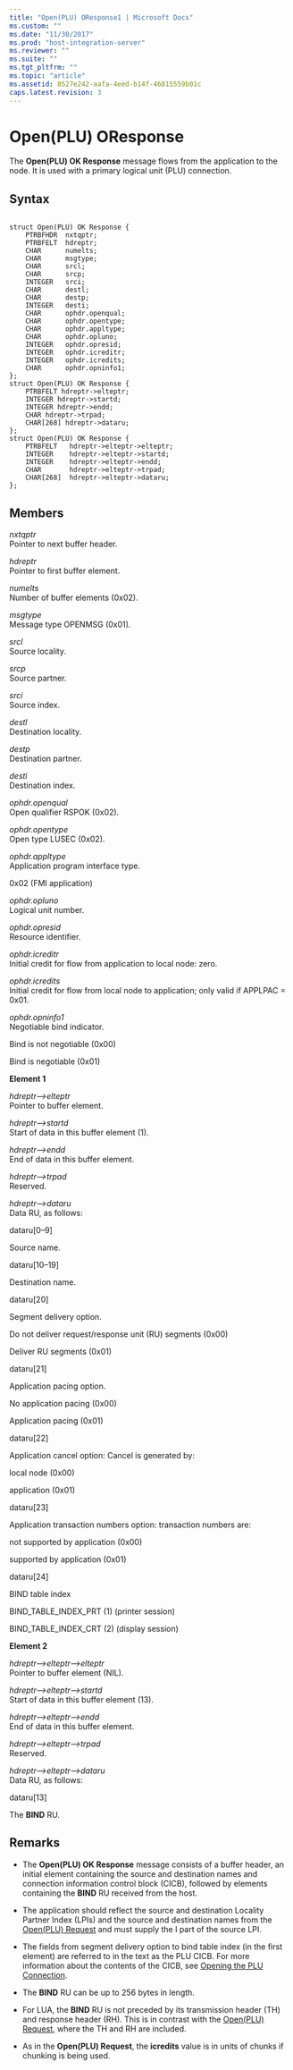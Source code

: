 ```yaml
---
title: "Open(PLU) OResponse1 | Microsoft Docs"
ms.custom: ""
ms.date: "11/30/2017"
ms.prod: "host-integration-server"
ms.reviewer: ""
ms.suite: ""
ms.tgt_pltfrm: ""
ms.topic: "article"
ms.assetid: 8527e242-aafa-4eed-b14f-46815559b01c
caps.latest.revision: 3
---
```

# Open(PLU) OResponse
The **Open(PLU) OK Response** message flows from the application to the node. It is used with a primary logical unit (PLU) connection.  
  
## Syntax  
  
```  
  
struct Open(PLU) OK Response {  
    PTRBFHDR  nxtqptr;  
    PTRBFELT  hdreptr;  
    CHAR      numelts;  
    CHAR      msgtype;  
    CHAR      srcl;  
    CHAR      srcp;  
    INTEGER   srci;  
    CHAR      destl;  
    CHAR      destp;  
    INTEGER   desti;  
    CHAR      ophdr.openqual;  
    CHAR      ophdr.opentype;  
    CHAR      ophdr.appltype;  
    CHAR      ophdr.opluno;  
    INTEGER   ophdr.opresid;  
    INTEGER   ophdr.icreditr;  
    INTEGER   ophdr.icredits;  
    CHAR      ophdr.opninfo1;  
};   
struct Open(PLU) OK Response {  
    PTRBFELT hdreptr->elteptr;  
    INTEGER hdreptr->startd;  
    INTEGER hdreptr->endd;  
    CHAR hdreptr->trpad;  
    CHAR[268] hdreptr->dataru;  
};   
struct Open(PLU) OK Response {  
    PTRBFELT   hdreptr->elteptr->elteptr;  
    INTEGER    hdreptr->elteptr->startd;  
    INTEGER    hdreptr->elteptr->endd;  
    CHAR       hdreptr->elteptr->trpad;  
    CHAR[268]  hdreptr->elteptr->dataru;  
};   
```  
  
## Members  
 *nxtqptr*  
 Pointer to next buffer header.  
  
 *hdreptr*  
 Pointer to first buffer element.  
  
 *numelts*  
 Number of buffer elements (0x02).  
  
 *msgtype*  
 Message type OPENMSG (0x01).  
  
 *srcl*  
 Source locality.  
  
 *srcp*  
 Source partner.  
  
 *srci*  
 Source index.  
  
 *destl*  
 Destination locality.  
  
 *destp*  
 Destination partner.  
  
 *desti*  
 Destination index.  
  
 *ophdr.openqual*  
 Open qualifier RSPOK (0x02).  
  
 *ophdr.opentype*  
 Open type LUSEC (0x02).  
  
 *ophdr.appltype*  
 Application program interface type.  
  
 0x02 (FMI application)  
  
 *ophdr.opluno*  
 Logical unit number.  
  
 *ophdr.opresid*  
 Resource identifier.  
  
 *ophdr.icreditr*  
 Initial credit for flow from application to local node: zero.  
  
 *ophdr.icredits*  
 Initial credit for flow from local node to application; only valid if APPLPAC = 0x01.  
  
 *ophdr.opninfo1*  
 Negotiable bind indicator.  
  
 Bind is not negotiable  (0x00)  
  
 Bind is negotiable        (0x01)  
  
 **Element 1**  
  
 *hdreptr–>elteptr*  
 Pointer to buffer element.  
  
 *hdreptr–>startd*  
 Start of data in this buffer element (1).  
  
 *hdreptr–>endd*  
 End of data in this buffer element.  
  
 *hdreptr–>trpad*  
 Reserved.  
  
 *hdreptr–>dataru*  
 Data RU, as follows:  
  
 dataru[0–9]  
  
 Source name.  
  
 dataru[10–19]  
  
 Destination name.  
  
 dataru[20]  
  
 Segment delivery option.  
  
 Do not deliver request/response unit (RU) segments  (0x00)  
  
 Deliver RU segments            (0x01)  
  
 dataru[21]  
  
 Application pacing option.  
  
 No application pacing      (0x00)  
  
 Application pacing          (0x01)  
  
 dataru[22]  
  
 Application cancel option: Cancel is generated by:  
  
 local node    (0x00)  
  
 application   (0x01)  
  
 dataru[23]  
  
 Application transaction numbers option: transaction numbers are:  
  
 not supported by application    (0x00)  
  
 supported by application         (0x01)  
  
 dataru[24]  
  
 BIND table index  
  
 BIND_TABLE_INDEX_PRT (1) (printer session)  
  
 BIND_TABLE_INDEX_CRT (2) (display session)  
  
 **Element 2**  
  
 *hdreptr–>elteptr–>elteptr*  
 Pointer to buffer element (NIL).  
  
 *hdreptr–>elteptr–>startd*  
 Start of data in this buffer element (13).  
  
 *hdreptr–>elteptr–>endd*  
 End of data in this buffer element.  
  
 *hdreptr–>elteptr–>trpad*  
 Reserved.  
  
 *hdreptr–>elteptr–>dataru*  
 Data RU, as follows:  
  
 dataru[13]  
  
 The **BIND** RU.  
  
## Remarks  
  
-   The **Open(PLU) OK Response** message consists of a buffer header, an initial element containing the source and destination names and connection information control block (CICB), followed by elements containing the **BIND** RU received from the host.  
  
-   The application should reflect the source and destination Locality Partner Index (LPIs) and the source and destination names from the [Open(PLU) Request](../HIS2010/open-plu-request1.md) and must supply the I part of the source LPI.  
  
-   The fields from segment delivery option to bind table index (in the first element) are referred to in the text as the PLU CICB. For more information about the contents of the CICB, see [Opening the PLU Connection](../HIS2010/opening-the-plu-connection2.md).  
  
-   The **BIND** RU can be up to 256 bytes in length.  
  
-   For LUA, the **BIND** RU is not preceded by its transmission header (TH) and response header (RH). This is in contrast with the [Open(PLU) Request](../HIS2010/open-plu-request1.md), where the TH and RH are included.  
  
-   As in the **Open(PLU) Request**, the **icredits** value is in units of chunks if chunking is being used.